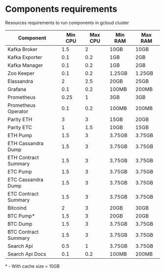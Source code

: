 # Components requirements

Resources requirements to run components in gcloud cluster

| Component                  | Min CPU | Max CPU  |  Min RAM  | Max RAM |
| -------------------------- | ------- |--------- | -------   | --------|
| Kafka Broker               | 1.5     | 2        | 10GB      | 10GB    |
| Kafka Exporter             | 0.1     | 0.2      | 1GB       | 2GB     |
| Kafka Manager              | 0.1     | 0.2      | 1GB       | 2GB     |
| Zoo Keeper                 | 0.1     | 0.2      | 1.25GB    | 1.25GB  |
| Elassandra                 | 2       | 2.5      | 20GB      | 25GB    |
| Grafana                    | 0.1     | 0.2      | 100MB     | 200MB   |
| Prometheus                 | 0.25    | 1        | 3GB       | 3GB     |
| Prometheus Operator        | 0.1     | 0.2      | 100MB     | 200MB   |
| Parity ETH                 | 3       | 3        | 15GB      | 20GB    |
| Parity ETC                 | 1       | 1.5      | 10GB      | 15GB    |
| ETH Pump                   | 1.5     | 3        | 3.75GB    | 3.75GB  |
| ETH Cassandra Dump         | 1.5     | 3        | 3.75GB    | 3.75GB  |
| ETH Contract Summary       | 1.5     | 3        | 3.75GB    | 3.75GB  |
| ETC Pump                   | 1.5     | 3        | 3.75GB    | 3.75GB  |
| ETC Cassandra Dump         | 1.5     | 3        | 3.75GB    | 3.75GB  |
| ETC Contract Summary       | 1.5     | 3        | 3.75GB    | 3.75GB  |
| Bitcoind                   | 2       | 3        | 20GB      | 30GB    |
| BTC Pump*                  | 1.5     | 3        | 20GB      | 20GB    |
| BTC Dump                   | 1.5     | 3        | 3.75GB    | 3.75GB  |
| BTC Contract Summary       | 1.5     | 3        | 3.75GB    | 3.75GB  |
| Search Api                 | 0.5     | 1        | 3.75GB    | 3.75GB  |
| Search Api Docs            | 0.1     | 0.2      | 100MB     | 200MB   |

\* - With cache size = 10GB